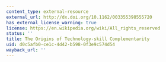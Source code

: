 ```yaml
---
content_type: external-resource
external_url: http://dx.doi.org/10.1162/003355398555720
has_external_license_warning: true
license: https://en.wikipedia.org/wiki/All_rights_reserved
status: ''
title: The Origins of Technology-skill Complementarity
uid: d0c5afb0-ce1c-4d42-b598-0f3e9c574d54
wayback_url: ''
---
```

